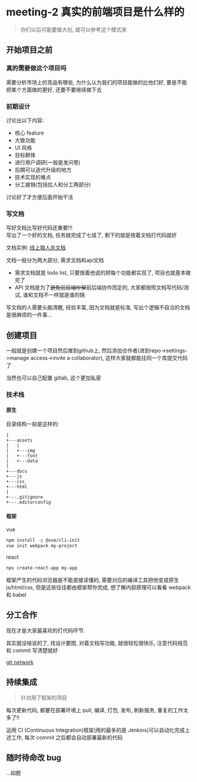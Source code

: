 
# meeting-2 真实的前端项目是什么样的

> 你们以后可能要做大创, 就可以参考这个模式来

## 开始项目之前

### 真的需要做这个项目吗

需要分析市场上的竞品有哪些, 为什么认为我们的项目能做的比他们好, 要是不能把某个方面做的更好, 还要不要继续做下去

### 前期设计

讨论出以下内容: 

- 核心 feature
- 大致功能
- UI 风格
- 目标群体
- 进行用户调研(一般是发问卷)
- 后期可以迭代升级的地方
- 技术实现的难点
- 分工接锅(包括拉人和分工两部分)

讨论好了才方便后面开始干活

### 写文档

写好文档比写好代码还重要!!!  
写出了一个好的文档, 任务就完成了七成了, 剩下的就是按着文档打代码就好

文档实例: [线上狼人杀文档](https://github.com/xiong35/techtrainingcamp-h-fe-3/tree/master/docs)

文档一般分为两大部分, 需求文档和api文档

- 需求文档就是 todo list, 只要按着他说的把每个功能都实现了, 项目也就基本做完了
- API 文档是为了<del>避免前后端吵架</del>前后端协作而定的, 大家都按照文档写代码/测试, 谁和文档不一样就是谁的锅

写文档的人需要头脑清醒, 经验丰富, 因为文档就是标准, 写出个逻辑不自洽的文档是很麻烦的一件事...

## 创建项目

一般就是创建一个项目然后推到github上, 然后添加合作者(进到repo->settings->manage access->invite a collaborator), 这样大家就都能往同一个库提交代码了

当然也可以自己配置 gitlab, 这个更加私密

### 技术栈

#### 原生

目录结构一般是这样的:

```
|
+---assets
|   |
|   +---img
|   +---font
|   +---data
|
+---docs
+---js
+---css
+---html
|
+---.gitignore
+---.editorconfig
```

#### 框架

vue

```bash
npm install -g @vue/cli-init
vue init webpack my-project
```

react

```bash
npx create-react-app my-app
```

框架产生的代码浏览器是不能直接读懂的, 需要对应的编译工具把他变成原生js/html/css, 但是这些往往都由框架帮你完成, 想了解内部原理可以看看 webpack 和 babel

## 分工合作

现在才是大家最喜欢的打代码环节.

其实就没啥说的了, 找设计要图, 对着文档写功能, 就很轻松很快乐, 注意代码规范和 commit 写清楚就好

[git network](https://github.com/ahabhgk/techtrainingcamp-h-fe-3/network)

## 持续集成

> 针对用了框架的项目

每次更新代码, 都要在部署环境上 pull, 编译, 打包, 发布, 刷新服务, 重复的工作太多了!!

运用 CI (Continuous Integration)框架(用的最多的是 Jenkins)可以自动化完成上述工作, 每次 commit 之后都会自动部署最新的代码

## 随时待命改 bug

...如题

